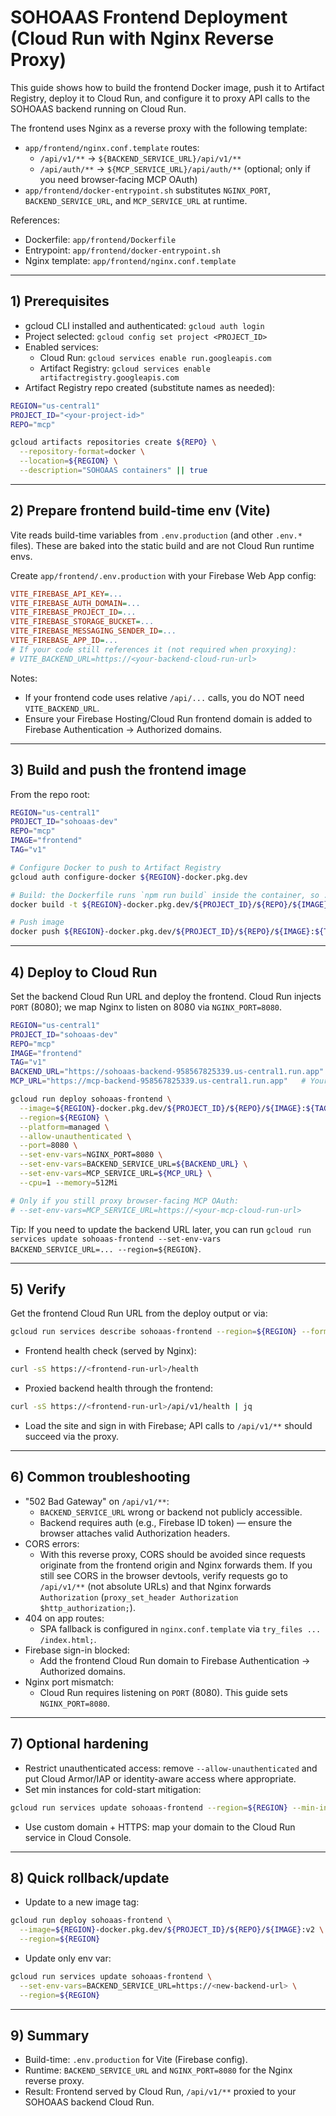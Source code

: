 # SOHOAAS Frontend Deployment (Cloud Run with Nginx Reverse Proxy)

This guide shows how to build the frontend Docker image, push it to Artifact Registry, deploy it to Cloud Run, and configure it to proxy API calls to the SOHOAAS backend running on Cloud Run.

The frontend uses Nginx as a reverse proxy with the following template:
- `app/frontend/nginx.conf.template` routes:
  - `/api/v1/**` → `${BACKEND_SERVICE_URL}/api/v1/**`
  - `/api/auth/**` → `${MCP_SERVICE_URL}/api/auth/**` (optional; only if you need browser-facing MCP OAuth)
- `app/frontend/docker-entrypoint.sh` substitutes `NGINX_PORT`, `BACKEND_SERVICE_URL`, and `MCP_SERVICE_URL` at runtime.

References:
- Dockerfile: `app/frontend/Dockerfile`
- Entrypoint: `app/frontend/docker-entrypoint.sh`
- Nginx template: `app/frontend/nginx.conf.template`

---

## 1) Prerequisites

- gcloud CLI installed and authenticated: `gcloud auth login`
- Project selected: `gcloud config set project <PROJECT_ID>`
- Enabled services:
  - Cloud Run: `gcloud services enable run.googleapis.com`
  - Artifact Registry: `gcloud services enable artifactregistry.googleapis.com`
- Artifact Registry repo created (substitute names as needed):
```bash
REGION="us-central1"
PROJECT_ID="<your-project-id>"
REPO="mcp"

gcloud artifacts repositories create ${REPO} \
  --repository-format=docker \
  --location=${REGION} \
  --description="SOHOAAS containers" || true
```

---

## 2) Prepare frontend build-time env (Vite)

Vite reads build-time variables from `.env.production` (and other `.env.*` files). These are baked into the static build and are not Cloud Run runtime envs.

Create `app/frontend/.env.production` with your Firebase Web App config:
```ini
VITE_FIREBASE_API_KEY=...
VITE_FIREBASE_AUTH_DOMAIN=...
VITE_FIREBASE_PROJECT_ID=...
VITE_FIREBASE_STORAGE_BUCKET=...
VITE_FIREBASE_MESSAGING_SENDER_ID=...
VITE_FIREBASE_APP_ID=...
# If your code still references it (not required when proxying):
# VITE_BACKEND_URL=https://<your-backend-cloud-run-url>
```

Notes:
- If your frontend code uses relative `/api/...` calls, you do NOT need `VITE_BACKEND_URL`.
- Ensure your Firebase Hosting/Cloud Run frontend domain is added to Firebase Authentication → Authorized domains.

---

## 3) Build and push the frontend image

From the repo root:
```bash
REGION="us-central1"
PROJECT_ID="sohoaas-dev"
REPO="mcp"
IMAGE="frontend"
TAG="v1"

# Configure Docker to push to Artifact Registry
gcloud auth configure-docker ${REGION}-docker.pkg.dev

# Build: the Dockerfile runs `npm run build` inside the container, so .env.production must exist
docker build -t ${REGION}-docker.pkg.dev/${PROJECT_ID}/${REPO}/${IMAGE}:${TAG} app/frontend

# Push image
docker push ${REGION}-docker.pkg.dev/${PROJECT_ID}/${REPO}/${IMAGE}:${TAG}
```

---

## 4) Deploy to Cloud Run

Set the backend Cloud Run URL and deploy the frontend. Cloud Run injects `PORT` (8080); we map Nginx to listen on 8080 via `NGINX_PORT=8080`.

```bash
REGION="us-central1"
PROJECT_ID="sohoaas-dev"
REPO="mcp"
IMAGE="frontend"
TAG="v1"
BACKEND_URL="https://sohoaas-backend-958567825339.us-central1.run.app"   # Your backend Cloud Run URL
MCP_URL="https://mcp-backend-958567825339.us-central1.run.app"   # Your MCP Cloud Run URL

gcloud run deploy sohoaas-frontend \
  --image=${REGION}-docker.pkg.dev/${PROJECT_ID}/${REPO}/${IMAGE}:${TAG} \
  --region=${REGION} \
  --platform=managed \
  --allow-unauthenticated \
  --port=8080 \
  --set-env-vars=NGINX_PORT=8080 \
  --set-env-vars=BACKEND_SERVICE_URL=${BACKEND_URL} \
  --set-env-vars=MCP_SERVICE_URL=${MCP_URL} \
  --cpu=1 --memory=512Mi

# Only if you still proxy browser-facing MCP OAuth:
# --set-env-vars=MCP_SERVICE_URL=https://<your-mcp-cloud-run-url>
```

Tip: If you need to update the backend URL later, you can run `gcloud run services update sohoaas-frontend --set-env-vars BACKEND_SERVICE_URL=... --region=${REGION}`.

---

## 5) Verify

Get the frontend Cloud Run URL from the deploy output or via:
```bash
gcloud run services describe sohoaas-frontend --region=${REGION} --format='value(status.url)'
```

- Frontend health check (served by Nginx):
```bash
curl -sS https://<frontend-run-url>/health
```
- Proxied backend health through the frontend:
```bash
curl -sS https://<frontend-run-url>/api/v1/health | jq
```
- Load the site and sign in with Firebase; API calls to `/api/v1/**` should succeed via the proxy.

---

## 6) Common troubleshooting

- "502 Bad Gateway" on `/api/v1/**`:
  - `BACKEND_SERVICE_URL` wrong or backend not publicly accessible.
  - Backend requires auth (e.g., Firebase ID token) — ensure the browser attaches valid Authorization headers.
- CORS errors:
  - With this reverse proxy, CORS should be avoided since requests originate from the frontend origin and Nginx forwards them. If you still see CORS in the browser devtools, verify requests go to `/api/v1/**` (not absolute URLs) and that Nginx forwards `Authorization` (`proxy_set_header Authorization $http_authorization;`).
- 404 on app routes:
  - SPA fallback is configured in `nginx.conf.template` via `try_files ... /index.html;`.
- Firebase sign-in blocked:
  - Add the frontend Cloud Run domain to Firebase Authentication → Authorized domains.
- Nginx port mismatch:
  - Cloud Run requires listening on `PORT` (8080). This guide sets `NGINX_PORT=8080`.

---

## 7) Optional hardening

- Restrict unauthenticated access: remove `--allow-unauthenticated` and put Cloud Armor/IAP or identity-aware access where appropriate.
- Set min instances for cold-start mitigation:
```bash
gcloud run services update sohoaas-frontend --region=${REGION} --min-instances=1
```
- Use custom domain + HTTPS: map your domain to the Cloud Run service in Cloud Console.

---

## 8) Quick rollback/update

- Update to a new image tag:
```bash
gcloud run deploy sohoaas-frontend \
  --image=${REGION}-docker.pkg.dev/${PROJECT_ID}/${REPO}/${IMAGE}:v2 \
  --region=${REGION}
```
- Update only env var:
```bash
gcloud run services update sohoaas-frontend \
  --set-env-vars=BACKEND_SERVICE_URL=https://<new-backend-url> \
  --region=${REGION}
```

---

## 9) Summary

- Build-time: `.env.production` for Vite (Firebase config).
- Runtime: `BACKEND_SERVICE_URL` and `NGINX_PORT=8080` for the Nginx reverse proxy.
- Result: Frontend served by Cloud Run, `/api/v1/**` proxied to your SOHOAAS backend Cloud Run.
